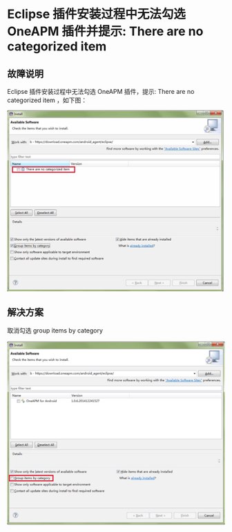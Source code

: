 # Eclipse 插件安装过程中无法勾选 OneAPM 插件并提示: There are no categorized item

## 故障说明

Eclipse 插件安装过程中无法勾选 OneAPM 插件，提示: There are no categorized item ，如下图： 

![](1V.jpeg)

## 解决方案

取消勾选 group items by category

![](2V.jpeg)